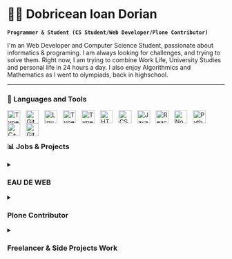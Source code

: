 # 🏄‍♂️ Dobricean Ioan Dorian

**`Programmer & Student (CS Student/Web Developer/Plone Contributor)`** 

I'm an Web Developer and Computer Science Student, passionate about informatics & programing. I am always looking for challenges, and trying to solve them. Right now, I am trying to combine Work Life, University Studies and personal life in 24 hours a day. I also enjoy Algorithmics and Mathematics as I went to olympiads, back in highschool.


---

### 🧰 Languages and Tools

<img align="left" alt="TypeScript" width="30px" style="padding-right:10px;" src="https://cdn.jsdelivr.net/gh/devicons/devicon/icons/typescript/typescript-plain.svg" />
<img align="left" alt="Git" width="30px" style="padding-right:10px;" src="https://cdn.jsdelivr.net/gh/devicons/devicon/icons/git/git-original.svg" />
<img align="left" alt="Linux" width="30px" style="padding-right:10px;" src="https://cdn.jsdelivr.net/gh/devicons/devicon/icons/linux/linux-original.svg" />
<img align="left" alt="TypeScript" width="30px" style="padding-right:10px;" src="https://cdn.jsdelivr.net/gh/devicons/devicon/icons/firebase/firebase-plain.svg" />
<img align="left" alt="TypeScript" width="30px" style="padding-right:10px;" src="https://cdn.jsdelivr.net/gh/devicons/devicon/icons/mongodb/mongodb-plain.svg" />
<img align="left" alt="HTML" width="30px" style="padding-right:10px;" src="https://cdn.jsdelivr.net/gh/devicons/devicon/icons/html5/html5-plain.svg" />
<img align="left" alt="CSS" width="30px" style="padding-right:10px;" src="https://cdn.jsdelivr.net/gh/devicons/devicon/icons/css3/css3-plain.svg" />
<img align="left" alt="JavaScript" width="30px" style="padding-right:10px;" src="https://cdn.jsdelivr.net/gh/devicons/devicon/icons/javascript/javascript-plain.svg" />
<img align="left" alt="React" width="30px" style="padding-right:10px;" src="https://cdn.jsdelivr.net/gh/devicons/devicon/icons/react/react-original.svg" />
<img align="left" alt="NodeJS" width="30px" style="padding-right:10px;" src="https://cdn.jsdelivr.net/gh/devicons/devicon/icons/nodejs/nodejs-original.svg" />
<img align="left" alt="Python" width="30px" style="padding-right:10px;" src="https://cdn.jsdelivr.net/gh/devicons/devicon/icons/python/python-plain.svg" />
<img align="left" alt="C++" width="30px" style="padding-right:10px;" src="https://cdn.jsdelivr.net/gh/devicons/devicon/icons/cplusplus/cplusplus-line.svg" />
<img align="left" alt="GitHub" width="30px" style="padding-right:10px;" src="https://cdn.jsdelivr.net/gh/devicons/devicon/icons/github/github-original.svg" />

<br />

<br />

#

### 📊 Jobs & Projects

<details>
 <summary><h3>EAU DE WEB</h3></summary>
 <h4>Position: Junior Web Developer</h4>
  <h5>🕒 Full Time Job </h5>
  I am working full-time at EAU DE WEB, where I am developing software for the European Environment Agency using React and Python. Also, I am working with Volto, which is a CMS frontend from the Plone CMS Open Source community. This means, that I am contributing open source, by modifying Volto or extending it.
 </details>
 <details>
 <summary><h3>Plone Contributor</h3></summary>
 <h4>Position: Web Developer Contributor</h4>
  I am contributing to Plone Open Source CMS, via my Job,  by fixing bugs or extend the functionalities. I am also happy to help others that want to learn the Plone ecosystem with my limited knowledge about it.
 </details>
 <details>
 
 <summary><h3>Freelancer & Side Projects Work</h3></summary>
  To time to time, I like to help people with software, so I created the Uclass organization which is making software on demand, it's a really small think, but hopefully can grow.
 One Exemple of a side project is a management system for a school. This can be found at: https://maniera-managment-app-develop.vercel.app/ The password is develop
 </details>
 
 
